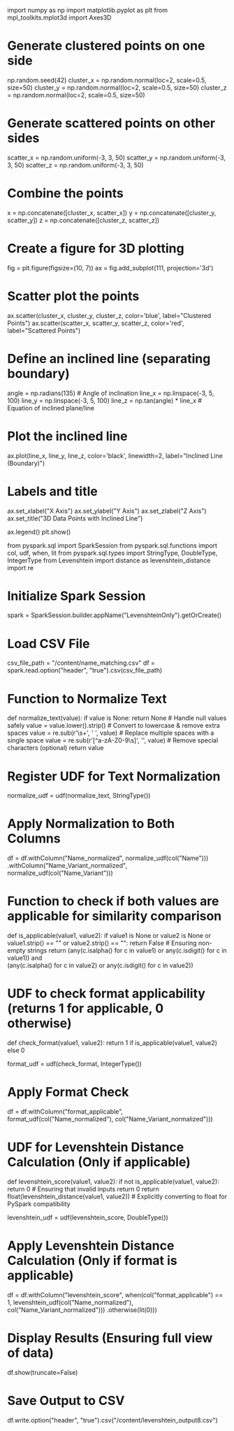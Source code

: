 import numpy as np
import matplotlib.pyplot as plt
from mpl_toolkits.mplot3d import Axes3D

# Generate clustered points on one side
np.random.seed(42)
cluster_x = np.random.normal(loc=2, scale=0.5, size=50)
cluster_y = np.random.normal(loc=2, scale=0.5, size=50)
cluster_z = np.random.normal(loc=2, scale=0.5, size=50)

# Generate scattered points on other sides
scatter_x = np.random.uniform(-3, 3, 50)
scatter_y = np.random.uniform(-3, 3, 50)
scatter_z = np.random.uniform(-3, 3, 50)

# Combine the points
x = np.concatenate([cluster_x, scatter_x])
y = np.concatenate([cluster_y, scatter_y])
z = np.concatenate([cluster_z, scatter_z])

# Create a figure for 3D plotting
fig = plt.figure(figsize=(10, 7))
ax = fig.add_subplot(111, projection='3d')

# Scatter plot the points
ax.scatter(cluster_x, cluster_y, cluster_z, color='blue', label="Clustered Points")
ax.scatter(scatter_x, scatter_y, scatter_z, color='red', label="Scattered Points")

# Define an inclined line (separating boundary)
angle = np.radians(135)  # Angle of inclination
line_x = np.linspace(-3, 5, 100)
line_y = np.linspace(-3, 5, 100)
line_z = np.tan(angle) * line_x  # Equation of inclined plane/line

# Plot the inclined line
ax.plot(line_x, line_y, line_z, color='black', linewidth=2, label="Inclined Line (Boundary)")

# Labels and title
ax.set_xlabel("X Axis")
ax.set_ylabel("Y Axis")
ax.set_zlabel("Z Axis")
ax.set_title("3D Data Points with Inclined Line")

ax.legend()
plt.show()

from pyspark.sql import SparkSession
from pyspark.sql.functions import col, udf, when, lit
from pyspark.sql.types import StringType, DoubleType, IntegerType
from Levenshtein import distance as levenshtein_distance
import re

# Initialize Spark Session
spark = SparkSession.builder.appName("LevenshteinOnly").getOrCreate()

# Load CSV File
csv_file_path = "/content/name_matching.csv"
df = spark.read.option("header", "true").csv(csv_file_path)

# Function to Normalize Text
def normalize_text(value):
    if value is None:
        return None  # Handle null values safely
    value = value.lower().strip()  # Convert to lowercase & remove extra spaces
    value = re.sub(r'\s+', ' ', value)  # Replace multiple spaces with a single space
    value = re.sub(r'[^a-zA-Z0-9\s]', '', value)  # Remove special characters (optional)
    return value

# Register UDF for Text Normalization
normalize_udf = udf(normalize_text, StringType())

# Apply Normalization to Both Columns
df = df.withColumn("Name_normalized", normalize_udf(col("Name"))) \
       .withColumn("Name_Variant_normalized", normalize_udf(col("Name_Variant")))

# Function to check if both values are applicable for similarity comparison
def is_applicable(value1, value2):
    if value1 is None or value2 is None or value1.strip() == "" or value2.strip() == "":
        return False  # Ensuring non-empty strings
    return (any(c.isalpha() for c in value1) or any(c.isdigit() for c in value1)) and \
           (any(c.isalpha() for c in value2) or any(c.isdigit() for c in value2))

# UDF to check format applicability (returns 1 for applicable, 0 otherwise)
def check_format(value1, value2):
    return 1 if is_applicable(value1, value2) else 0

format_udf = udf(check_format, IntegerType())

# Apply Format Check
df = df.withColumn("format_applicable", format_udf(col("Name_normalized"), col("Name_Variant_normalized")))

# UDF for Levenshtein Distance Calculation (Only if applicable)
def levenshtein_score(value1, value2):
    if not is_applicable(value1, value2):
        return 0  # Ensuring that invalid inputs return 0
    return float(levenshtein_distance(value1, value2))  # Explicitly converting to float for PySpark compatibility

levenshtein_udf = udf(levenshtein_score, DoubleType())

# Apply Levenshtein Distance Calculation (Only if format is applicable)
df = df.withColumn("levenshtein_score", 
                   when(col("format_applicable") == 1, levenshtein_udf(col("Name_normalized"), col("Name_Variant_normalized")))
                   .otherwise(lit(0)))

# Display Results (Ensuring full view of data)
df.show(truncate=False)

# Save Output to CSV
df.write.option("header", "true").csv("/content/levenshtein_output8.csv")



